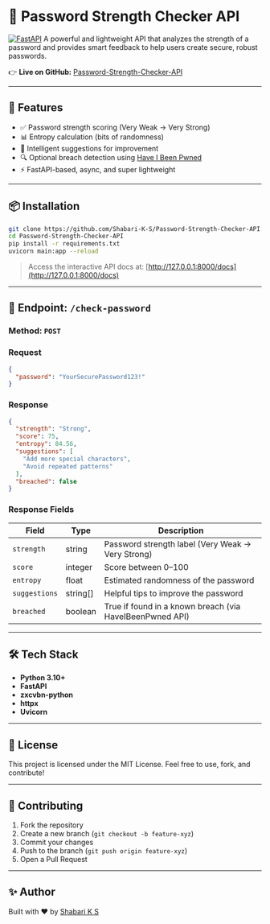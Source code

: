 # 🔐 Password Strength Checker API

[![FastAPI](https://img.shields.io/badge/FastAPI-🚀-brightgreen)](https://fastapi.tiangolo.com/)
A powerful and lightweight API that analyzes the strength of a password and provides smart feedback to help users create secure, robust passwords.

👉 **Live on GitHub:** [Password-Strength-Checker-API](https://github.com/Shabari-K-S/Password-Strength-Checker-API)

---

## 🚀 Features

* ✅ Password strength scoring (Very Weak → Very Strong)
* 📊 Entropy calculation (bits of randomness)
* 🧠 Intelligent suggestions for improvement
* 🔍 Optional breach detection using [Have I Been Pwned](https://haveibeenpwned.com/API)
* ⚡ FastAPI-based, async, and super lightweight

---

## 📦 Installation

```bash
git clone https://github.com/Shabari-K-S/Password-Strength-Checker-API.git
cd Password-Strength-Checker-API
pip install -r requirements.txt
uvicorn main:app --reload
```

> Access the interactive API docs at: [http://127.0.0.1:8000/docs](http://127.0.0.1:8000/docs)

---

## 📮 Endpoint: `/check-password`

### Method: `POST`

### Request

```json
{
  "password": "YourSecurePassword123!"
}
```

### Response

```json
{
  "strength": "Strong",
  "score": 75,
  "entropy": 84.56,
  "suggestions": [
    "Add more special characters",
    "Avoid repeated patterns"
  ],
  "breached": false
}
```

### Response Fields

| Field         | Type      | Description                                              |
| ------------- | --------- | -------------------------------------------------------- |
| `strength`    | string    | Password strength label (Very Weak → Very Strong)        |
| `score`       | integer   | Score between 0–100                                      |
| `entropy`     | float     | Estimated randomness of the password                     |
| `suggestions` | string\[] | Helpful tips to improve the password                     |
| `breached`    | boolean   | True if found in a known breach (via HaveIBeenPwned API) |

---

## 🛠 Tech Stack

* **Python 3.10+**
* **FastAPI**
* **zxcvbn-python**
* **httpx**
* **Uvicorn**

---

## 📄 License

This project is licensed under the MIT License.
Feel free to use, fork, and contribute!

---

## 🙌 Contributing

1. Fork the repository
2. Create a new branch (`git checkout -b feature-xyz`)
3. Commit your changes
4. Push to the branch (`git push origin feature-xyz`)
5. Open a Pull Request

---

## ✨ Author

Built with ❤️ by [Shabari K S](https://github.com/Shabari-K-S)


